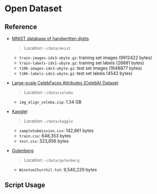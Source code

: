 # Open Dataset		

## Reference    

- [MNIST database of handwritten digits](http://yann.lecun.com/exdb/mnist/)		
	> Location: `~/data/mnist`		
	
	- `train-images-idx3-ubyte.gz`:  training set images (9912422 bytes)	 
	- `train-labels-idx1-ubyte.gz`:  training set labels (28881 bytes) 	
	- `t10k-images-idx3-ubyte.gz`:   test set images (1648877 bytes) 	
	- `t10k-labels-idx1-ubyte.gz`:   test set labels (4542 bytes)					

- [Large-scale CelebFaces Attributes (CelebA) Dataset](http://mmlab.ie.cuhk.edu.hk/projects/CelebA.html)			
	> Location: `~/data/celeba`			
	
	- `img_align_celeba.zip`: 1.34 GB		

- [Kaggle](https://www.kaggle.com/c/bike-sharing-demand/data))			
	> Location: `~/data/kaggle`
	
	- `sampleSubmission.csv`: 142,861 bytes				
	- `train.csv`: 648,353 bytes	
	- `test.csv`: 323,856 bytes		

- [Gutenberg](https://www.gutenberg.org/wiki/Category:Bookshelf)			
	> Location: `~/data/gutenberg`		
	
	- `WinstonChurchil.txt`: 9,540,229 bytes		

## Script Usage     
